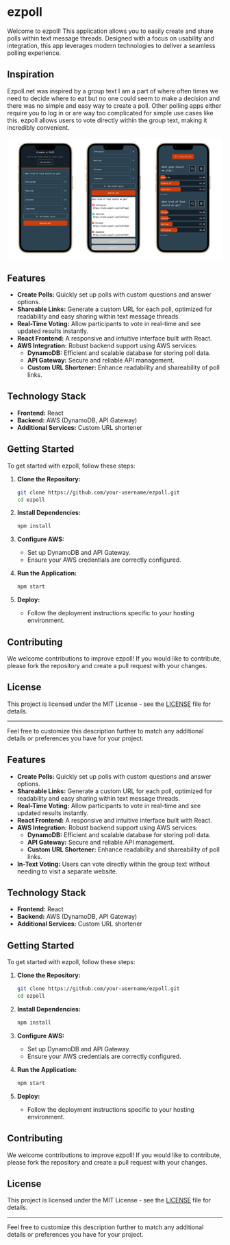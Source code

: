 # ezpoll

Welcome to ezpoll! This application allows you to easily create and share polls within text message threads. Designed with a focus on usability and integration, this app leverages modern technologies to deliver a seamless polling experience.

## Inspiration

Ezpoll.net was inspired by a group text I am a part of where often times we need to decide where to eat but no one could seem to make a decision and there was no simple and easy way to create a poll. Other polling apps either require you to log in or are way too complicated for simple use cases like this. ezpoll allows users to vote directly within the group text, making it incredibly convenient.


![alt text](https://github.com/GeorgeDubuque/easyPoll/blob/main/src/screenshots/screenshots.png)

## Features

- **Create Polls:** Quickly set up polls with custom questions and answer options.
- **Shareable Links:** Generate a custom URL for each poll, optimized for readability and easy sharing within text message threads.
- **Real-Time Voting:** Allow participants to vote in real-time and see updated results instantly.
- **React Frontend:** A responsive and intuitive interface built with React.
- **AWS Integration:** Robust backend support using AWS services:
  - **DynamoDB:** Efficient and scalable database for storing poll data.
  - **API Gateway:** Secure and reliable API management.
  - **Custom URL Shortener:** Enhance readability and shareability of poll links.

## Technology Stack

- **Frontend:** React
- **Backend:** AWS (DynamoDB, API Gateway)
- **Additional Services:** Custom URL shortener

## Getting Started

To get started with ezpoll, follow these steps:

1. **Clone the Repository:**
    ```bash
    git clone https://github.com/your-username/ezpoll.git
    cd ezpoll
    ```

2. **Install Dependencies:**
    ```bash
    npm install
    ```

3. **Configure AWS:**
    - Set up DynamoDB and API Gateway.
    - Ensure your AWS credentials are correctly configured.

4. **Run the Application:**
    ```bash
    npm start
    ```

5. **Deploy:**
    - Follow the deployment instructions specific to your hosting environment.

## Contributing

We welcome contributions to improve ezpoll! If you would like to contribute, please fork the repository and create a pull request with your changes. 

## License

This project is licensed under the MIT License - see the [LICENSE](LICENSE) file for details.

---

Feel free to customize this description further to match any additional details or preferences you have for your project.
## Features

- **Create Polls:** Quickly set up polls with custom questions and answer options.
- **Shareable Links:** Generate a custom URL for each poll, optimized for readability and easy sharing within text message threads.
- **Real-Time Voting:** Allow participants to vote in real-time and see updated results instantly.
- **React Frontend:** A responsive and intuitive interface built with React.
- **AWS Integration:** Robust backend support using AWS services:
  - **DynamoDB:** Efficient and scalable database for storing poll data.
  - **API Gateway:** Secure and reliable API management.
  - **Custom URL Shortener:** Enhance readability and shareability of poll links.
- **In-Text Voting:** Users can vote directly within the group text without needing to visit a separate website.

## Technology Stack

- **Frontend:** React
- **Backend:** AWS (DynamoDB, API Gateway)
- **Additional Services:** Custom URL shortener

## Getting Started

To get started with ezpoll, follow these steps:

1. **Clone the Repository:**
    ```bash
    git clone https://github.com/your-username/ezpoll.git
    cd ezpoll
    ```

2. **Install Dependencies:**
    ```bash
    npm install
    ```

3. **Configure AWS:**
    - Set up DynamoDB and API Gateway.
    - Ensure your AWS credentials are correctly configured.

4. **Run the Application:**
    ```bash
    npm start
    ```

5. **Deploy:**
    - Follow the deployment instructions specific to your hosting environment.

## Contributing

We welcome contributions to improve ezpoll! If you would like to contribute, please fork the repository and create a pull request with your changes. 

## License

This project is licensed under the MIT License - see the [LICENSE](LICENSE) file for details.

---

Feel free to customize this description further to match any additional details or preferences you have for your project.
